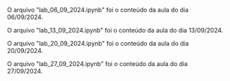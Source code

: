 O arquivo "lab_06_09_2024.ipynb" foi o conteúdo da aula do dia 06/09/2024.

O arquivo "lab_13_09_2024.ipynb" foi o conteúdo da aula do dia 13/09/2024.

O arquivo "lab_20_09_2024.ipynb" foi o conteúdo da aula do dia 20/09/2024.

O arquivo "lab_27_09_2024.ipynb" foi o conteúdo da aula do dia 27/09/2024.

